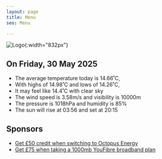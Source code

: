 ```yaml
---
layout: page
title: Menu
seo: Menu

---
```


![Logo](/images/logo.jpg){:width="832px"}

<!-- weather_marker starts -->
## On Friday, 30 May 2025

- The average temperature today is 14.66˚C,
- With highs of 14.98˚C and lows of 14.26˚C,
- It may feel like 14.4˚C with clear sky
- The wind speed is 3.58m/s and visibility is 10000m
- The pressure is 1018hPa and humidity is 85%
- The sun will rise at 03:56 and set at 20:15

<!-- weather_marker ends -->

## Sponsors

- [Get £50 credit when switching to Octopus Energy](https://bit.ly/3oD1nnS)
- [Get £75 when taking a 1000mb YouFibre broadband plan](https://aklam.io/91zWhU?)
